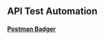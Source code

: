 ## API Test Automation


#### [Postman Badger](https://api.badgr.io/public/assertions/XGoiMiObTmKCTIVhtrKXsQ?identity__email=lorendw7%40gmail.com)

